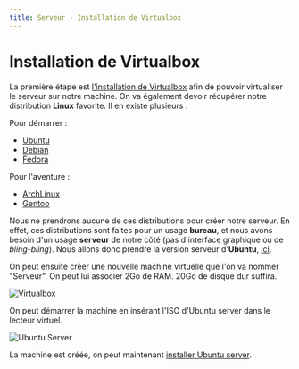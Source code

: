 ```yaml
---
title: Serveur - Installation de Virtualbox
---
```


# Installation de Virtualbox

La première étape est <a href="https://www.virtualbox.org/" target="_blank">l'installation de Virtualbox</a> afin de pouvoir virtualiser le serveur sur notre machine. On va également devoir récupérer notre distribution **Linux** favorite. Il en existe plusieurs :

Pour démarrer :

- <a href="https://ubuntu-fr.org/" target="_blank">Ubuntu</a>
- <a href="https://www.debian.org/index.fr.html" target="_blank">Debian</a>
- <a href="https://getfedora.org/fr/" target="_blank">Fedora</a>

Pour l'aventure :

- <a href="https://www.archlinux.org/" target="_blank">ArchLinux</a>
- <a href="https://www.gentoo.org/" target="_blank">Gentoo</a>

Nous ne prendrons aucune de ces distributions pour créer notre serveur. En effet, ces distributions sont faites pour un usage **bureau**, et nous avons besoin d'un usage **serveur** de notre côté (pas d'interface graphique ou de *bling-bling*).
Nous allons donc prendre la version serveur d'**Ubuntu**, <a href="https://ubuntu-fr.org/telechargement?variante=server" target="_blank">ici</a>.

On peut ensuite créer une nouvelle machine virtuelle que l'on va nommer "Serveur". On peut lui associer 2Go de RAM. 20Go de disque dur suffira.

![Virtualbox](../img/serveur/virtualbox.png)

On peut démarrer la machine en insérant l'ISO d'Ubuntu server dans le lecteur virtuel.

![Ubuntu Server](../img/serveur/ubuntu-server.png)

La machine est créée, on peut maintenant [installer Ubuntu server](installer-ubuntu-server).
